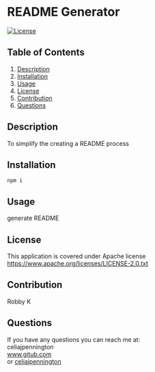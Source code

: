 
# README Generator 
[![License](https://img.shields.io/badge/License-Apache%202.0-blue.svg)](https://opensource.org/licenses/Apache-2.0)
## Table of Contents
1. [Description](#description)
2. [Installation](#installation)
3. [Usage](#usage)
4. [License](#license)
5. [Contribution](#contribution)
6. [Questions](#questions)

## Description
To simplify the creating a README process
## Installation 
``` npm i ```
## Usage
generate README
## License 
This application is covered under Apache license <br>
 https://www.apache.org/licenses/LICENSE-2.0.txt
## Contribution
Robby K
## Questions
If you have any questions you can reach me at: <br>
celiajpennington <br>
<a href = 'www.gitub.com'> www.gitub.com </a> <br>
or
<a href = 'celiajpennington' > celiajpennington </a>
